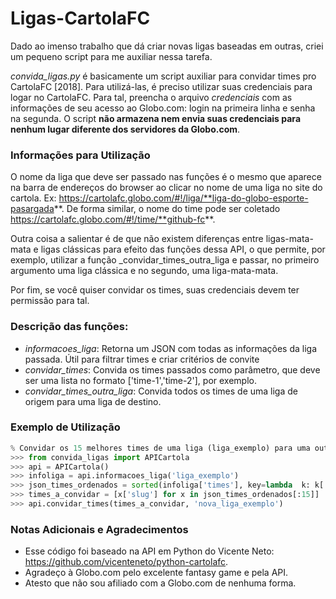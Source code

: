 # Ligas-CartolaFC

Dado ao imenso trabalho que dá criar novas ligas baseadas em outras, criei um pequeno script para me auxiliar nessa tarefa.

_convida_ligas.py_ é basicamente um script auxiliar para convidar times pro CartolaFC [2018]. Para utilizá-las, é preciso utilizar suas credenciais para logar no CartolaFC. Para tal, preencha o arquivo _credenciais_ com as informações de seu acesso ao Globo.com: login na primeira linha e senha na segunda. O script **não armazena nem envia suas credenciais para nenhum lugar diferente dos servidores da Globo.com**.


### Informações para Utilização	

O nome da liga que deve ser passado nas funções é o mesmo que aparece na barra de endereços do browser ao clicar no nome de uma liga no site do cartola. Ex: https://cartolafc.globo.com/#!/liga/**liga-do-globo-esporte-pasargada**. De forma similar, o nome do time pode ser coletado https://cartolafc.globo.com/#!/time/**github-fc**.

Outra coisa a salientar é de que não existem diferenças entre ligas-mata-mata e ligas clássicas para efeito das funções dessa API, o que permite, por exemplo, utilizar a função _convidar_times_outra_liga e passar, no primeiro argumento uma liga clássica e no segundo, uma liga-mata-mata.

Por fim, se você quiser convidar os times, suas credenciais devem ter permissão para tal.

### Descrição das funções:

- *informacoes_liga*: Retorna um JSON com todas as informações da liga passada. Útil para filtrar times e criar critérios de convite 
 - *convidar_times*: Convida os times passados como parâmetro, que deve ser uma lista no formato ['time-1','time-2'], por exemplo.
 - *convidar_times_outra_liga*: Convida todos os times de uma liga de origem para uma liga de destino.

### Exemplo de Utilização
```python
% Convidar os 15 melhores times de uma liga (liga_exemplo) para uma outra liga (nova_liga_exemplo)
>>> from convida_ligas import APICartola 
>>> api = APICartola()
>>> infoliga = api.informacoes_liga('liga_exemplo')
>>> json_times_ordenados = sorted(infoliga['times'], key=lambda  k: k['ranking']['campeonato'])
>>> times_a_convidar = [x['slug'] for x in json_times_ordenados[:15]]
>>> api.convidar_times(times_a_convidar, 'nova_liga_exemplo')
````

### Notas Adicionais e Agradecimentos

- Esse código foi baseado na API em Python do Vicente Neto: https://github.com/vicenteneto/python-cartolafc.
- Agradeço à Globo.com pelo excelente fantasy game e pela API.
- Atesto que não sou afiliado com a Globo.com de nenhuma forma.
